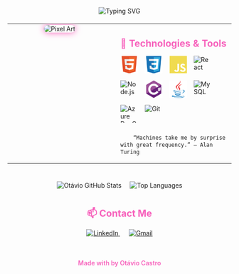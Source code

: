 <!-- Header animado -->
<div align="center" style="margin-top: 30px; margin-bottom: 20px;">
  <a href="https://git.io/typing-svg" style="text-decoration:none;">
    <img 
      src="https://readme-typing-svg.herokuapp.com?font=Fira+Code&pause=1000&color=F762BC&width=550&lines=Hi,+everyone!+I'm+Ot%C3%A1vio+Castro;Welcome+to+my+GitHub+profile!" 
      alt="Typing SVG"
    />
  </a>
</div>

<!-- Conteúdo principal com imagem, tecnologias e frase dentro da tabela -->
<table width="100%" style="margin-top: 20px; margin-bottom: 40px;">
  <tr>
    <td width="220" valign="top" align="center">
      <img 
        src="https://i.redd.it/5wt1vl6ku4781.gif" 
        alt="Pixel Art" 
        width="200" 
        style="border-radius: 20px; box-shadow: 0 0 15px #F762BC;" 
      />
    </td>
    <td valign="top" style="padding-left: 20px; vertical-align: top;">
      <h2 style="color: #F762BC; margin-bottom: 15px;">🚀 Technologies & Tools</h2>
      <div style="display: flex; flex-wrap: wrap; gap: 15px; margin-bottom: 25px;">
        <img alt="HTML5" src="https://raw.githubusercontent.com/devicons/devicon/master/icons/html5/html5-original.svg" height="40" width="40" />
        <img alt="CSS3" src="https://raw.githubusercontent.com/devicons/devicon/master/icons/css3/css3-original.svg" height="40" width="40" />
        <img alt="JavaScript" src="https://raw.githubusercontent.com/devicons/devicon/master/icons/javascript/javascript-plain.svg" height="40" width="40" />
        <img alt="React" src="https://cdn.jsdelivr.net/gh/devicons/devicon@latest/icons/react/react-original.svg" height="40" width="40" />
        <img alt="Node.js" src="https://cdn.jsdelivr.net/gh/devicons/devicon@latest/icons/nodejs/nodejs-original.svg" height="40" width="40" />
        <img alt="C#" src="https://raw.githubusercontent.com/devicons/devicon/master/icons/csharp/csharp-original.svg" height="40" width="40" />
        <img alt="Java" src="https://raw.githubusercontent.com/devicons/devicon/master/icons/java/java-original.svg" height="40" width="40" />
        <img alt="MySQL" src="https://cdn.jsdelivr.net/gh/devicons/devicon@latest/icons/mysql/mysql-original.svg" height="40" width="40" />
        <img alt="Azure DevOps" src="https://cdn.jsdelivr.net/gh/devicons/devicon@latest/icons/azuredevops/azuredevops-original.svg" height="40" width="40" />
        <img alt="Git" src="https://cdn.jsdelivr.net/gh/devicons/devicon/icons/git/git-original.svg" height="40" width="40" />
      </div>
      
        “Machines take me by surprise with great frequency.” – Alan Turing
  </tr>
</table>

<!-- GitHub Stats -->
<div align="center" style="margin-bottom: 40px;">
  <a href="https://github.com/otavio-castro" target="_blank" rel="noopener noreferrer" style="text-decoration: none;">
    <img 
      src="https://github-readme-stats.vercel.app/api?username=otavio-castro&show_icons=true&theme=rose_pine&title_color=F762BC&include_all_commits=true&count_private=true" 
      height="180"
      alt="Otávio GitHub Stats"
      style="margin-right: 15px;"
    />
    <img 
      src="https://github-readme-stats.vercel.app/api/top-langs/?username=otavio-castro&layout=compact&theme=rose_pine&title_color=F762BC" 
      height="180"
      alt="Top Languages"
    />
  </a>
</div>

<!-- Contatos -->
<div align="center" style="margin-bottom: 50px;">
  <h2 style="color: #F762BC; margin-bottom: 15px;">📫 Contact Me</h2>
  <a href="https://www.linkedin.com/in/otavio-nascimento-castro" target="_blank" rel="noopener noreferrer" style="margin-right: 20px;">
    <img src="https://img.shields.io/badge/-LinkedIn-%23F762BC?style=for-the-badge&logo=linkedin&logoColor=white" alt="LinkedIn" />
  </a>
  <a href="mailto:otavionascimento1514@gmail.com" target="_blank" rel="noopener noreferrer">
    <img src="https://img.shields.io/badge/-Gmail-%23F762BC?style=for-the-badge&logo=gmail&logoColor=white" alt="Gmail" />
  </a>
</div>

<!-- Rodapé estilizado -->
<div align="center" style="color: #F762BC; font-weight: 600; margin-bottom: 20px;">
  Made with by Otávio Castro
</div>
